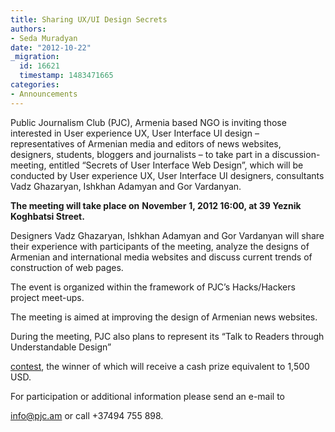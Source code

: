 ```yaml
---
title: Sharing UX/UI Design Secrets
authors:
- Seda Muradyan
date: "2012-10-22"
_migration:
  id: 16621
  timestamp: 1483471665
categories:
- Announcements
---
```


Public Journalism Club (PJC), Armenia based NGO is inviting those interested in User experience UX, User Interface UI design – representatives of Armenian media and editors of news websites, designers, students, bloggers and journalists – to take part in a discussion-meeting, entitled “Secrets of User Interface Web Design”, which will be conducted by User experience UX, User Interface UI designers, consultants Vadz Ghazaryan, Ishkhan Adamyan and Gor Vardanyan.

**The meeting will take place on** **November** ******1****, 2012 16:00, at 39 Yeznik Koghbatsi Street.**

Designers Vadz Ghazaryan, Ishkhan Adamyan and Gor Vardanyan will share their experience with participants of the meeting, analyze the designs of Armenian and international media websites and discuss current trends of construction of web pages.

The event is organized within the framework of PJC’s Hacks/Hackers project meet-ups.

The meeting is aimed at improving the design of Armenian news websites.

During the meeting, PJC also plans to represent its “Talk to Readers through Understandable Design”

[contest][1], the winner of which will receive a cash prize equivalent to 1,500 USD.

For participation or additional information please send an e-mail to

<info@pjc.am> or call +37494 755 898.

 [1]: http://www.pjc.am/node/262
